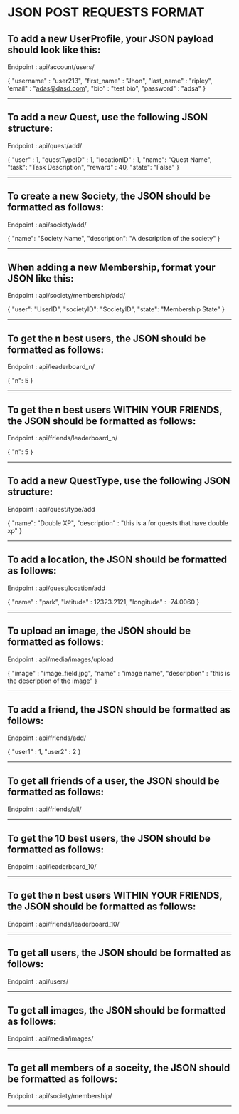 # JSON POST REQUESTS FORMAT

## To add a new UserProfile, your JSON payload should look like this:

Endpoint : api/account/users/

{
  "username" : "user213",
  "first_name" : "Jhon",
  "last_name" : "ripley",
  'email" : "adas@dasd.com",
  "bio" : "test bio",
  "password" : "adsa"
}

---------------------------------------------------------------------------

## To add a new Quest, use the following JSON structure:

Endpoint : api/quest/add/

{
  "user" : 1,
  "questTypeID" : 1,
  "locationID" : 1,
  "name": "Quest Name",
  "task": "Task Description",
  "reward" : 40,
  "state": "False"
}

----------------------------------------------------------------------------

## To create a new Society, the JSON should be formatted as follows:

Endpoint : api/society/add/

{
  "name": "Society Name",
  "description": "A description of the society"
}

----------------------------------------------------------------------------------

## When adding a new Membership, format your JSON like this:

Endpoint : api/society/membership/add/

{
  "user": "UserID",
  "societyID": "SocietyID",
  "state": "Membership State"
}

------------------------------------------------------------------------------------

## To get the n best users, the JSON should be formatted as follows:

Endpoint : api/leaderboard_n/

{
  "n": 5
}

------------------------------------------------------------------------------------

## To get the n best users WITHIN YOUR FRIENDS, the JSON should be formatted as follows:

Endpoint : api/friends/leaderboard_n/

{
  "n": 5
}

------------------------------------------------------------------------------------

## To add a new QuestType, use the following JSON structure:

Endpoint : api/quest/type/add

{
  "name": "Double XP",
  "description" : "this is a for quests that have double xp"
}

-------------------------------------------------------------------------------------

## To add a location, the JSON should be formatted as follows:

Endpoint : api/quest/location/add

{
  "name" : "park",
  "latitude" : 12323.2121,
  "longitude" : -74.0060
}

-------------------------------------------------------------------------------------

## To upload an image, the JSON should be formatted as follows:

Endpoint : api/media/images/upload

{
  "image" : "image_field.jpg",
  "name" : "image name",
  "description" : "this is the description of the image"
}

-------------------------------------------------------------------------------------

## To add a friend, the JSON should be formatted as follows:

Endpoint : api/friends/add/

{
  "user1" : 1,
  "user2" : 2
}

-------------------------------------------------------------------------------------

## To get all friends of a user, the JSON should be formatted as follows:

Endpoint : api/friends/all/

------------------------------------------------------------------------------------

## To get the 10 best users, the JSON should be formatted as follows:

Endpoint : api/leaderboard_10/

------------------------------------------------------------------------------------

## To get the n best users WITHIN YOUR FRIENDS, the JSON should be formatted as follows:

Endpoint : api/friends/leaderboard_10/

------------------------------------------------------------------------------------

## To get all users, the JSON should be formatted as follows:

Endpoint : api/users/

------------------------------------------------------------------------------------

## To get all images, the JSON should be formatted as follows:

Endpoint : api/media/images/

------------------------------------------------------------------------------------

## To get all members of a soceity, the JSON should be formatted as follows:

Endpoint : api/society/membership/

------------------------------------------------------------------------------------

